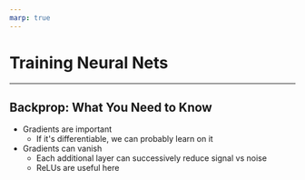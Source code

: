 ```yaml
---
marp: true
---
```


# Training Neural Nets

---

## Backprop: What You Need to Know

* Gradients are important
  * If it's differentiable, we can probably learn on it
* Gradients can vanish
  * Each additional layer can successively reduce signal vs noise
  * ReLUs are useful here
